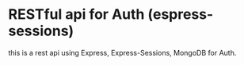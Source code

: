 # RESTful api for Auth (espress-sessions)

this is a rest api using Express, Express-Sessions, MongoDB for Auth.

